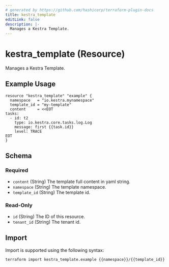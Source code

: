 ```yaml
---
# generated by https://github.com/hashicorp/terraform-plugin-docs
title: kestra_template
editLink: false
description: |-
  Manages a Kestra Template.
---
```


# kestra_template (Resource)

Manages a Kestra Template.

## Example Usage

```hcl
resource "kestra_template" "example" {
  namespace   = "io.kestra.mynamespace"
  template_id = "my-template"
  content     = <<EOT
tasks:
  - id: t2
    type: io.kestra.core.tasks.log.Log
    message: first {{task.id}}
    level: TRACE
EOT
}
```

<!-- schema generated by tfplugindocs -->
## Schema

### Required

- `content` (String) The template full content in yaml string.
- `namespace` (String) The template namespace.
- `template_id` (String) The template id.

### Read-Only

- `id` (String) The ID of this resource.
- `tenant_id` (String) The tenant id.

## Import

Import is supported using the following syntax:

```shell
terraform import kestra_template.example {{namespace}}/{{template_id}}
```
